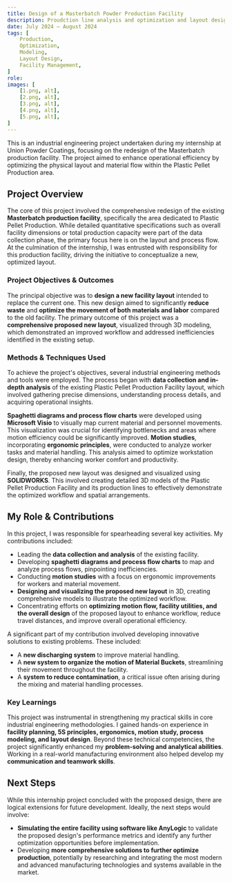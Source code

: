 ```yaml
---
title: Design of a Masterbatch Powder Production Facility
description: Proudction line analysis and optimization and layout design of the facility complete with full 3D modeling of the entire facility.
date: July 2024 – August 2024
tags: [
    Production,
    Optimization,
    Modeling,
    Layout Design,
    Facility Management,
]
role: 
images: [
    [1.png, alt],
    [2.png, alt],
    [3.png, alt],
    [4.png, alt],
    [5.png, alt],
]
---
```



This is an industrial engineering project undertaken during my internship at Union Powder Coatings, focusing on the redesign of the Masterbatch production facility. The project aimed to enhance operational efficiency by optimizing the physical layout and material flow within the Plastic Pellet Production area.

## Project Overview

The core of this project involved the comprehensive redesign of the existing **Masterbatch production facility**, specifically the area dedicated to Plastic Pellet Production. While detailed quantitative specifications such as overall facility dimensions or total production capacity were part of the data collection phase, the primary focus here is on the layout and process flow. At the culmination of the internship, I was entrusted with responsibility for this production facility, driving the initiative to conceptualize a new, optimized layout.

### Project Objectives & Outcomes

The principal objective was to **design a new facility layout** intended to replace the current one. This new design aimed to significantly **reduce waste** and **optimize the movement of both materials and labor** compared to the old facility. The primary outcome of this project was a **comprehensive proposed new layout**, visualized through 3D modeling, which demonstrated an improved workflow and addressed inefficiencies identified in the existing setup.


### Methods & Techniques Used

To achieve the project's objectives, several industrial engineering methods and tools were employed. The process began with **data collection and in-depth analysis** of the existing Plastic Pellet Production Facility layout, which involved gathering precise dimensions, understanding process details, and acquiring operational insights.

**Spaghetti diagrams and process flow charts** were developed using **Microsoft Visio** to visually map current material and personnel movements. This visualization was crucial for identifying bottlenecks and areas where motion efficiency could be significantly improved. **Motion studies**, incorporating **ergonomic principles**, were conducted to analyze worker tasks and material handling. This analysis aimed to optimize workstation design, thereby enhancing worker comfort and productivity.

Finally, the proposed new layout was designed and visualized using **SOLIDWORKS**. This involved creating detailed 3D models of the Plastic Pellet Production Facility and its production lines to effectively demonstrate the optimized workflow and spatial arrangements.

## My Role & Contributions

In this project, I was responsible for spearheading several key activities. My contributions included:

* Leading the **data collection and analysis** of the existing facility.
* Developing **spaghetti diagrams and process flow charts** to map and analyze process flows, pinpointing inefficiencies.
* Conducting **motion studies** with a focus on ergonomic improvements for workers and material movement.
* **Designing and visualizing the proposed new layout** in 3D, creating comprehensive models to illustrate the optimized workflow.
* Concentrating efforts on **optimizing motion flow, facility utilities, and the overall design** of the proposed layout to enhance workflow, reduce travel distances, and improve overall operational efficiency.

A significant part of my contribution involved developing innovative solutions to existing problems. These included:
* A **new discharging system** to improve material handling.
* A **new system to organize the motion of Material Buckets**, streamlining their movement throughout the facility.
* A **system to reduce contamination**, a critical issue often arising during the mixing and material handling processes.

### Key Learnings

This project was instrumental in strengthening my practical skills in core industrial engineering methodologies. I gained hands-on experience in **facility planning, 5S principles, ergonomics, motion study, process modeling, and layout design**. Beyond these technical competencies, the project significantly enhanced my **problem-solving and analytical abilities**. Working in a real-world manufacturing environment also helped develop my **communication and teamwork skills**.

## Next Steps

While this internship project concluded with the proposed design, there are logical extensions for future development. Ideally, the next steps would involve:

* **Simulating the entire facility using software like AnyLogic** to validate the proposed design's performance metrics and identify any further optimization opportunities before implementation.
* Developing **more comprehensive solutions to further optimize production**, potentially by researching and integrating the most modern and advanced manufacturing technologies and systems available in the market.


